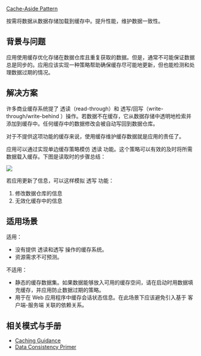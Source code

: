 [Cache-Aside Pattern](https://docs.microsoft.com/zh-cn/previous-versions/msp-n-p/dn589799(v=pandp.10))

按需将数据从数据存储加载到缓存中。提升性能，维护数据一致性。

## 背景与问题

应用使用缓存优化存储在数据仓库且重复获取的数据。但是，通常不可能保证数据总是同步的。应用应该实现一种策略帮助确保缓存尽可能地更新，但也能检测和处理数据过期的情况。

## 解决方案

许多商业缓存系统提了 透读（read-through）和 透写/回写（write-through/write-behind ）操作。若数据不在缓存，它从数据存储中透明地检索并添加到缓存中。任何缓存中的数据修改会被自动写回到数据仓库。

对于不提供这项功能的缓存来说，使用缓存维护缓存数据就是应用的责任了。

应用可以通过实现单边缓存策略模仿 透读 功能。这个策略可以有效的及时将所需数据载入缓存。下图是读取时的步骤总结：

![](https://docs.microsoft.com/zh-cn/previous-versions/msp-n-p/images/dn589799.55b56fd8930e405c5bf9580e455a16c1(en-us,pandp.10).png)

若应用更新了信息，可以这样模拟 透写 功能：

1. 修改数据仓库的信息
2. 无效化缓存中的信息

## 适用场景

适用：

- 没有提供 透读和透写 操作的缓存系统。
- 资源需求不可预测。

不适用：

- 静态的缓存数据集。如果数据能够放入可用的缓存空间，请在启动时用数据填充缓存，并应用防止数据过期的策略。
- 用于在 Web 应用程序中缓存会话状态信息。在此场景下应该避免引入基于 客户端-服务端 关联的依赖关系。

## 相关模式与手册

- [Caching Guidance](https://docs.microsoft.com/zh-cn/previous-versions/msp-n-p/dn589802(v=pandp.10))
- [Data Consistency Primer](https://docs.microsoft.com/zh-cn/previous-versions/msp-n-p/dn589800(v=pandp.10))